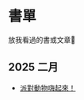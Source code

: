 # 書單

放我看過的書或文章:book:

## 2025 二月
- [派對動物嗨起來！](https://ithelp.ithome.com.tw/users/20140213/ironman/5661)